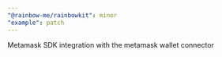 ```yaml
---
"@rainbow-me/rainbowkit": minor
"example": patch
---
```


Metamask SDK integration with the metamask wallet connector
